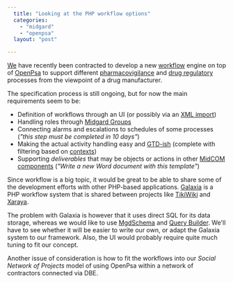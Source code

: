 ```yaml
---
  title: "Looking at the PHP workflow options"
  categories: 
    - "midgard"
    - "openpsa"
  layout: "post"

---
```

[We][1] have recently been contracted to develop a new [workflow][2] engine on top of [OpenPsa][3] to support different [pharmacovigilance][4] and [drug regulatory][5] processes from the viewpoint of a drug manufacturer.

The specification process is still ongoing, but for now the main requirements seem to be:

- Definition of workflows through an UI (or possibly via an [XML import][6])
- Handling roles through [Midgard Groups][7]
- Connecting alarms and escalations to schedules of some processes (_"this step must be completed in 10 days"_)
- Making the actual activity handling easy and [GTD-ish][8] (complete with filtering based on [contexts][9])
- Supporting _deliverables_ that may be objects or actions in other [MidCOM components][10] (_"Write a new Word document with this template"_)

Since workflow is a big topic, it would be great to be able to share some of the development efforts with other PHP-based applications. [Galaxia][11] is a PHP workflow system that is shared between projects like [TikiWiki][12] and [Xaraya][13].

The problem with Galaxia is however that it uses direct SQL for its data storage, whereas we would like to use [MgdSchema][14] and [Query Builder][15]. We'll have to see whether it will be easier to write our own, or adapt the Galaxia system to our framework. Also, the UI would probably require quite much tuning to fit our concept.

Another issue of consideration is how to fit the workflows into our _Social Network of Projects_ model of using OpenPsa within a network of contractors connected via DBE.

[1]: http://www.nemein.com/
[2]: http://en.wikipedia.org/wiki/Workflow
[3]: http://www.openpsa.org/
[4]: http://en.wikipedia.org/wiki/Pharmacovigilance
[5]: http://en.wikipedia.org/wiki/Regulation_of_therapeutic_goods
[6]: http://xml.coverpages.org/wf-xml.html
[7]: http://www.midgard-project.org/midcom-permalink-09d07d968f19b368c6a100f29af829c5
[8]: http://www.43folders.com/a2004/09/08/getting-started-with-getting-things-done/
[9]: http://minezamac.com/wiki/index.php/GTD-Context
[10]: http://www.midgard-project.org/midcom-permalink-c78920f970ecb340698182bca2ad7be1
[11]: http://tikiwiki.org/tiki-index.php?page=GalaxiaWorkflow
[12]: http://tikiwiki.org/
[13]: http://www.xaraya.org/
[14]: http://www.midgard-project.org/midcom-permalink-30060725e11ec9472825fd8bce02725c
[15]: http://www.midgard-project.org/midcom-permalink-7a86842cc2906de5ac0f347d8b6c734d